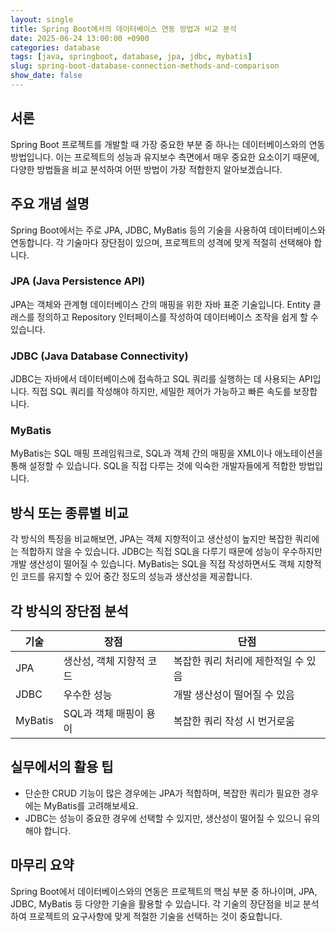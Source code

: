 ```yaml
---
layout: single
title: Spring Boot에서의 데이터베이스 연동 방법과 비교 분석
date: 2025-06-24 13:00:00 +0900
categories: database
tags: [java, springboot, database, jpa, jdbc, mybatis]
slug: spring-boot-database-connection-methods-and-comparison
show_date: false
---
```


## 서론
Spring Boot 프로젝트를 개발할 때 가장 중요한 부분 중 하나는 데이터베이스와의 연동 방법입니다. 이는 프로젝트의 성능과 유지보수 측면에서 매우 중요한 요소이기 때문에, 다양한 방법들을 비교 분석하여 어떤 방법이 가장 적합한지 알아보겠습니다.

## 주요 개념 설명
Spring Boot에서는 주로 JPA, JDBC, MyBatis 등의 기술을 사용하여 데이터베이스와 연동합니다. 각 기술마다 장단점이 있으며, 프로젝트의 성격에 맞게 적절히 선택해야 합니다.

### JPA (Java Persistence API)
JPA는 객체와 관계형 데이터베이스 간의 매핑을 위한 자바 표준 기술입니다. Entity 클래스를 정의하고 Repository 인터페이스를 작성하여 데이터베이스 조작을 쉽게 할 수 있습니다.

### JDBC (Java Database Connectivity)
JDBC는 자바에서 데이터베이스에 접속하고 SQL 쿼리를 실행하는 데 사용되는 API입니다. 직접 SQL 쿼리를 작성해야 하지만, 세밀한 제어가 가능하고 빠른 속도를 보장합니다.

### MyBatis
MyBatis는 SQL 매핑 프레임워크로, SQL과 객체 간의 매핑을 XML이나 애노테이션을 통해 설정할 수 있습니다. SQL을 직접 다루는 것에 익숙한 개발자들에게 적합한 방법입니다.

## 방식 또는 종류별 비교
각 방식의 특징을 비교해보면, JPA는 객체 지향적이고 생산성이 높지만 복잡한 쿼리에는 적합하지 않을 수 있습니다. JDBC는 직접 SQL을 다루기 때문에 성능이 우수하지만 개발 생산성이 떨어질 수 있습니다. MyBatis는 SQL을 직접 작성하면서도 객체 지향적인 코드를 유지할 수 있어 중간 정도의 성능과 생산성을 제공합니다.

## 각 방식의 장단점 분석

| 기술   | 장점                            | 단점                                   |
|--------|---------------------------------|----------------------------------------|
| JPA    | 생산성, 객체 지향적 코드         | 복잡한 쿼리 처리에 제한적일 수 있음    |
| JDBC   | 우수한 성능                      | 개발 생산성이 떨어질 수 있음           |
| MyBatis| SQL과 객체 매핑이 용이            | 복잡한 쿼리 작성 시 번거로움           |

## 실무에서의 활용 팁
- 단순한 CRUD 기능이 많은 경우에는 JPA가 적합하며, 복잡한 쿼리가 필요한 경우에는 MyBatis를 고려해보세요.
- JDBC는 성능이 중요한 경우에 선택할 수 있지만, 생산성이 떨어질 수 있으니 유의해야 합니다.

## 마무리 요약
Spring Boot에서 데이터베이스와의 연동은 프로젝트의 핵심 부분 중 하나이며, JPA, JDBC, MyBatis 등 다양한 기술을 활용할 수 있습니다. 각 기술의 장단점을 비교 분석하여 프로젝트의 요구사항에 맞게 적절한 기술을 선택하는 것이 중요합니다.
